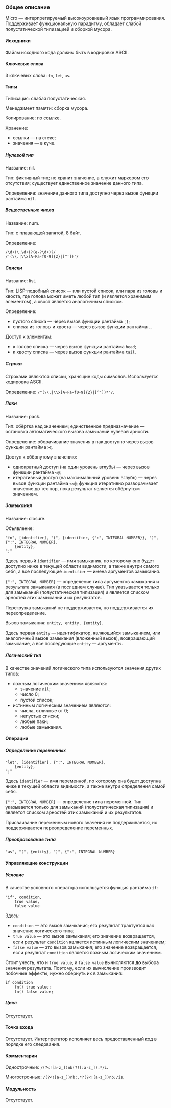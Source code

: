 ### Общее описание

Micro &mdash; интерпретируемый высокоуровневый язык программирования. Поддерживает функциональную парадигму, обладает слабой полустатической типизацией и сборкой мусора.

#### Исходники

Файлы исходного кода должны быть в кодировке ASCII.

#### Ключевые слова

3 ключевых слова: `fn`, `let`, `as`.

#### Типы

Типизация: слабая полустатическая.

Менеджмент памяти: сборка мусора.

Копирование: по ссылке.

Хранение:

* ссылки &mdash; на стеке;
* значения &mdash; в куче.

##### Нулевой тип

Название: nil.

Тип: фиктивный тип; не хранит значение, а служит маркером его отсутствия; существует единственное значение данного типа.

Определение: значение данного типа доступно через вызов функции рантайма `nil`.

##### Вещественные числа

Название: num.

Тип: с плавающей запятой, 8 байт.

Определение:

```
/\d+(\.\d+)?(e-?\d+)?/
/'(\\.|\\x[A-Fa-f0-9]{2}|[^'])'/
```

##### Списки

Название: list.

Тип: LISP-подобный список &mdash; или пустой список, или пара из головы и хвоста, где голова может иметь любой тип (и является хранимым элементом), а хвост является аналогичным списком.

Определение:

* пустого списка &mdash; через вызов функции рантайма `[]`;
* списка из головы и хвоста &mdash; через вызов функции рантайма `,`.

Доступ к элементам:

* к голове списка &mdash; через вызов функции рантайма `head`;
* к хвосту списка &mdash; через вызов функции рантайма `tail`.

##### Строки

Строками являются списки, хранящие коды символов. Используется кодировка ASCII.

Определение: `/"(\\.|\\x[A-Fa-f0-9]{2}|[^"])*"/`.

##### Паки

Название: pack.

Тип: обёртка над значением; единственное предназначение &mdash; остановка автоматического вызова замыканий нулевой арности.

Определение: оборачивание значения в пак доступно через вызов функции рантайма `>@`.

Доступ к обёрнутому значению:

* однократный доступ (на один уровень вглубь) &mdash; через вызов функции рантайма `<@`;
* итеративный доступ (на максимальный уровень вглубь) &mdash; через вызов функции рантайма `<<@`; функция итеративно разворачивает значение до тех пор, пока результат является обёрнутым значением.

##### Замыкания

Название: closure.

Объявление:

```
"fn", [identifier], "(", {identifier, {":", INTEGRAL NUMBER}}, ")", {":", INTEGRAL NUMBER},
	{entity},
";"
```

Здесь первый `identifier` &mdash; имя замыкания, по которому оно будет доступно ниже в текущей области видимости, а также внутри самого себя, а все последующие `identifier` &mdash; имена аргументов замыкания.

`{":", INTEGRAL NUMBER}` &mdash; определение типа аргументов замыкания и результата замыкания (в последнем случае). Тип указывается только для замыканий (полустатическая типизация) и является списком арностей этих замыканий и их результатов.

Перегрузка замыканий не поддерживается, но поддерживается их переопределение.

Вызов замыкания: `entity, entity, {entity}`.

Здесь первая `entity` &mdash; идентификатор, являющийся замыканием, или аналогичный вызов замыкания (вложенный вызов), возвращающий замыкание, а все последующие `entity` &mdash; аргументы.

##### Логический тип

В качестве значений логического типа используются значения других типов:

* ложным логическим значением являются:
	* значение `nil`;
	* число 0;
	* пустой список;
* истинным логическим значением являются:
	* числа, отличные от 0;
	* непустые списки;
	* любые паки;
	* любые замыкания.

#### Операции

##### Определение переменных

```
"let", [identifier], {":", INTEGRAL NUMBER},
	{entity},
";"
```

Здесь `identifier` &mdash; имя переменной, по которому она будет доступна ниже в текущей области видимости, а также внутри определения самой себя.

`{":", INTEGRAL NUMBER}` &mdash; определение типа переменной. Тип указывается только для замыканий (полустатическая типизация) и является списком арностей этих замыканий и их результатов.

Присваивание переменным нового значения не поддерживается, но поддерживается переопределение переменных.

##### Преобразование типа

```
"as", "(", {entity}, ")", {":", INTEGRAL NUMBER}
```

#### Управляющие конструкции

##### Условие

В качестве условного оператора используется функция рантайма `if`:

```
"if", condition,
	true value,
	false value
```

Здесь:

* `condition` &mdash; это вызов замыкания; его результат трактуется как значение логического типа;
* `true value` &mdash; это вызов замыкания; его значение возвращается, если результат `condition` является истинным логическим значением;
* `false value` &mdash; это вызов замыкания; его значение возвращается, если результат `condition` является ложным логическим значением.

Стоит учесть, что и `true value`, и `false value` вычисляются **до** выбора значения результата. Поэтому, если их вычисление производит побочные эффекты, нужно обернуть их в замыкания:

```
if condition
	fn() true value;
	fn() false value;
```

##### Цикл

Отсутствует.

#### Точка входа

Отсутствует. Интерпретатор исполняет весь предоставленный код в порядке его следования.

#### Комментарии

Однострочные: `/(?<![a-z_])nb(?![:a-z_]).*/i`.

Многострочные: `/(?<![a-z_])nb:.*?(?<![a-z_])nb;/is`.

#### Модульность

Отсутствует.
